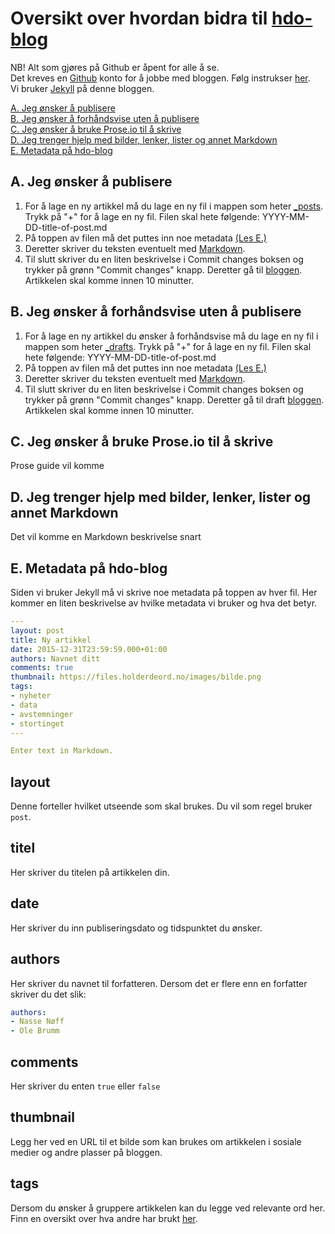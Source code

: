 # Oversikt over hvordan bidra til [hdo-blog](https://github.com/holderdeord/hdo-blog)

NB! Alt som gjøres på Github er åpent for alle å se.  
Det kreves en [Github](https://github.com/) konto for å jobbe med bloggen. Følg instrukser [her](https://github.com/join).  
Vi bruker [Jekyll](jekyllrb.com) på denne bloggen.  

[A. Jeg ønsker å publisere](#a-jeg-%C3%B8nsker-%C3%A5-publisere)  
[B. Jeg ønsker å forhåndsvise uten å publisere](#b-jeg-%C3%B8nsker-%C3%A5-forh%C3%A5ndsvise-uten-%C3%A5-publisere)  
[C. Jeg ønsker å bruke Prose.io til å skrive](#c-jeg-%C3%B8nsker-%C3%A5-bruke-proseio-til-%C3%A5-skrive)  
[D. Jeg trenger hjelp med bilder, lenker, lister og annet Markdown](#d-jeg-trenger-hjelp-med-bilder-lenker-lister-og-annet-markdown)  
[E. Metadata på hdo-blog](#e-metadata-p%C3%A5-hdo-blog)  


## A. Jeg ønsker å publisere

1. For å lage en ny artikkel må du lage en ny fil i mappen som heter [_posts](https://github.com/holderdeord/hdo-blog/tree/gh-pages/_posts).
Trykk på "+" for å lage en ny fil.
Filen skal hete følgende: YYYY-MM-DD-title-of-post.md
2. På toppen av filen må det puttes inn noe metadata [(Les E.)](#e-metadata-p%C3%A5-hdo-blog)
3. Deretter skriver du teksten eventuelt med [Markdown](#d-jeg-trenger-hjelp-med-bilder-lenker-lister-og-annet-markdown).
4. Til slutt skriver du en liten beskrivelse i Commit changes boksen og trykker på grønn "Commit changes" knapp.
Deretter gå til [bloggen](blog.holderdeord.no). Artikkelen skal komme innen 10 minutter.

## B. Jeg ønsker å forhåndsvise uten å publisere

1. For å lage en ny artikkel du ønsker å forhåndsvise må du lage en ny fil i mappen som heter [_drafts](https://github.com/holderdeord/hdo-blog/tree/gh-pages/_drafts).
Trykk på "+" for å lage en ny fil.
Filen skal hete følgende: YYYY-MM-DD-title-of-post.md
2. På toppen av filen må det puttes inn noe metadata [(Les E.)](#e-metadata-p%C3%A5-hdo-blog)
3. Deretter skriver du teksten eventuelt med [Markdown](#d-jeg-trenger-hjelp-med-bilder-lenker-lister-og-annet-markdown).
4. Til slutt skriver du en liten beskrivelse i Commit changes boksen og trykker på grønn "Commit changes" knapp.
Deretter gå til draft [bloggen](drafts.holderdeord.no). Artikkelen skal komme innen 10 minutter.

## C. Jeg ønsker å bruke Prose.io til å skrive

Prose guide vil komme

## D. Jeg trenger hjelp med bilder, lenker, lister og annet Markdown

Det vil komme en Markdown beskrivelse snart

## E. Metadata på hdo-blog

Siden vi bruker Jekyll må vi skrive noe metadata på toppen av hver fil.
Her kommer en liten beskrivelse av hvilke metadata vi bruker og hva det betyr.

```YAML
---
layout: post
title: Ny artikkel
date: 2015-12-31T23:59:59.000+01:00
authors: Navnet ditt
comments: true
thumbnail: https://files.holderdeord.no/images/bilde.png
tags:
- nyheter
- data
- avstemninger
- stortinget
---

Enter text in Markdown.

```

## layout
Denne forteller hvilket utseende som skal brukes. Du vil som regel bruker `post`.

## titel
Her skriver du titelen på artikkelen din.

## date
Her skriver du inn publiseringsdato og tidspunktet du ønsker.

## authors
Her skriver du navnet til forfatteren. Dersom det er flere enn en forfatter skriver du det slik:
```YAML
authors:
- Nasse Nøff
- Ole Brumm
```

## comments
Her skriver du enten `true` eller `false` 

## thumbnail
Legg her ved en URL til et bilde som kan brukes om artikkelen i sosiale medier og andre plasser på bloggen.

## tags
Dersom du ønsker å gruppere artikkelen kan du legge ved relevante ord her. Finn en oversikt over hva andre har brukt [her](http://blog.holderdeord.no/tags/).
